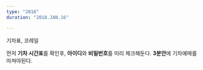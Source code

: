 ```yaml
---
type: "2018"
duration: "2018.JAN.16"

---
```



기차표, 코레일

먼저 **기차 시간표**를 확인후, **아이디**와 **비밀번호**를 미리 체크해둔다.
**3분안**에 기차예매를 마쳐야된다.
